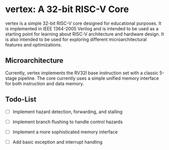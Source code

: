 # vertex: A 32-bit RISC-V Core

vertex is a simple 32-bit RISC-V core designed for educational purposes. It is implemented in IEEE 1364-2005 Verilog and is intended to be used as a starting point for learning about RISC-V architecture and hardware design. It is also intended to be used for exploring different microarchitectural features and optimizations.

## Microarchitecture

Currently, vertex implements the RV32I base instruction set with a classic 5-stage pipeline. The core currently uses a simple unified memory interface for both instruction and data memory.

## Todo-List

- [ ] Implement hazard detection, forwarding, and stalling
- [ ] Implement branch flushing to handle control hazards
- [ ] Implement a more sophisticated memory interface
- [ ] Add basic exception and interrupt handling

